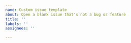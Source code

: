 ```yaml
---
name: Custom issue template
about: Open a blank issue that's not a bug or feature
title: ''
labels: ''
assignees: ''

---
```



